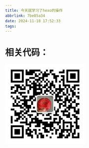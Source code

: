 ```yaml
---
title: 今天就学习了hexo的操作
abbrlink: 7be85a34
date: 2024-11-18 17:52:33
tags:
---
```


# 相关代码：

[Hexo+GitHub搭建个人博客，实现云端编辑、一键发文]: https://www.cnblogs.com/all-smile/p/16608503.html



![人家的二维码](./今天就学习了hexo的操作/o_220901105158_qrcode_wechat.jpg)
